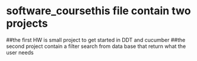 # software_coursethis file contain two projects
##the first HW is small project to get started in DDT and cucumber 
##the second project contain a filter search from data base that return what the user needs
